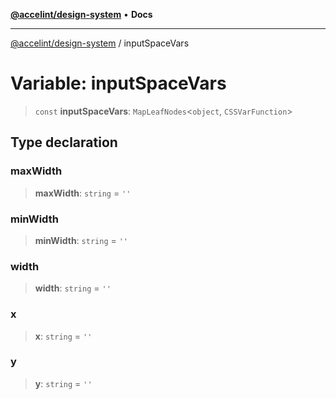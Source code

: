 [**@accelint/design-system**](../README.md) • **Docs**

***

[@accelint/design-system](../README.md) / inputSpaceVars

# Variable: inputSpaceVars

> `const` **inputSpaceVars**: `MapLeafNodes`\<`object`, `CSSVarFunction`\>

## Type declaration

### maxWidth

> **maxWidth**: `string` = `''`

### minWidth

> **minWidth**: `string` = `''`

### width

> **width**: `string` = `''`

### x

> **x**: `string` = `''`

### y

> **y**: `string` = `''`
